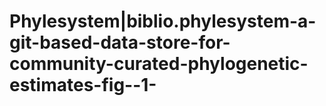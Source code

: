 # Phylesystem|biblio.phylesystem-a-git-based-data-store-for-community-curated-phylogenetic-estimates-fig--1-

